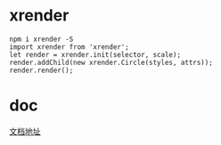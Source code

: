 # xrender
```
npm i xrender -S
import xrender from 'xrender';
let render = xrender.init(selector, scale);
render.addChild(new xrender.Circle(styles, attrs));
render.render();
```

# doc
[文档地址](https://xiongxt.github.io/dist/#/xrender/start) 
